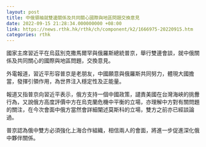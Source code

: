 ```yaml
---
layout: post
title: 中俄領袖就雙邊關係及共同關心國際與地區問題交換意見
date: 2022-09-15 21:28:34.000000000 +08:00
link: https://news.rthk.hk/rthk/ch/component/k2/1666975-20220915.htm
categories: rthk
---
```


國家主席習近平在烏茲別克撒馬爾罕與俄羅斯總統普京，舉行雙邊會談，就中俄關係及共同關心的國際與地區問題，交換意見。

外電報道，習近平形容普京是老朋友，中國願意與俄羅斯共同努力，體現大國擔當，發揮引領作用，為世界注入穩定性及正能量。

報道又指普京向習近平表示，俄方支持一個中國政策，譴責美國在台灣海峽的挑釁行為，又說俄方高度評價中方在烏克蘭危機中平衡的立場，亦理解中方對有關問題的關注，在今次會面中俄方當然會詳細闡述莫斯科的立場，雙方之前亦已經談論過。

普京認為俄中雙方必須強化上海合作組織，相信兩人的會面，將進一步促進深化俄中夥伴關係。
